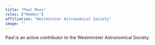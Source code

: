 ```yaml
---
title: "Paul Moos"
roles: ["Member"]
affiliation: "Westminster Astronomical Society"
image: ""
---
```


Paul is an active contributor to the Westminster Astronomical Society.
